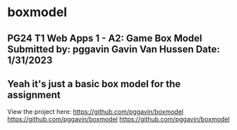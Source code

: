 # boxmodel
**PG24 T1 Web Apps 1 - A2: Game Box Model**
Submitted by: pggavin Gavin Van Hussen
Date: 1/31/2023
----------
Yeah it's just a basic box model for the assignment
----------
View the project here:
https://github.com/pggavin/boxmodel
https://github.com/pggavin/boxmodel
https://github.com/pggavin/boxmodel
